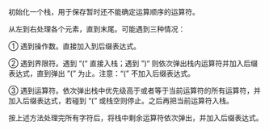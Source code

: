 初始化一个栈，用于保存暂时还不能确定运算顺序的运算符。

从左到右处理各个元素，直到末尾。可能遇到三种情况：

① 遇到操作数。直接加入到后缀表达式。

② 遇到界限符。遇到 “(“ 直接入栈；遇到 ”)“ 则依次弹出栈内运算符并加入后缀表达式，直到弹出 ”(” 为止。注意：“(” 不加入后缀表达式。

③ 遇到运算符。依次弹出栈中优先级高于或者等于当前运算符的所有运算符，并加入后缀表达式，若碰到 “(” 或栈空则停止。之后再把当前运算符入栈。

按上述方法处理完所有字符后，将栈中剩余运算符依次弹出，并加入后缀表达式。